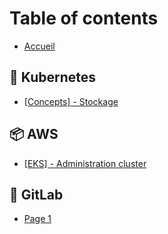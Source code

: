 # Table of contents

* [Accueil](README.md)

## 🧊 Kubernetes

* [\[Concepts\] - Stockage](kubernetes/vision-and-values.md)

## 📦 AWS

* [\[EKS\] - Administration cluster](aws/eks-administration-cluster.md)

## 🦊 GitLab

* [Page 1](gitlab/page-1.md)

